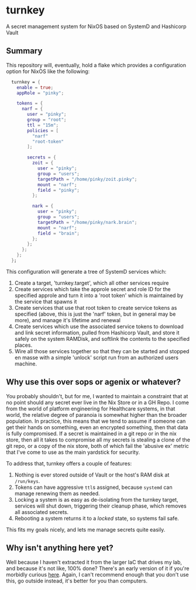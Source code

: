 # turnkey

A secret management system for NixOS based on SystemD and Hashicorp Vault

## Summary

This repository will, eventually, hold a flake which provides a configuration option for NixOS like the following:


```nix
  turnkey = {
    enable = true;
    appRole = "pinky";

    tokens = {
      narf = {
        user = "pinky";
        group = "root";         
        ttl = "15m";
        policies = [
          "narf"  
          "root-token"
        ];

        secrets = {
          zoit = {
            user = "pinky";
            group = "users";
            targetPath = "/home/pinky/zoit.pinky";
            mount = "narf";
            field = "pinky";
          };

          nark = {
            user = "pinky";
            group = "users";
            targetPath = "/home/pinky/nark.brain";
            mount = "narf";
            field = "brain";
          };
        };
      };
    };
  };
```

This configuration will generate a tree of SystemD services which:

1. Create a target, 'turnkey.target', which all other services require
2. Create services which take the approle secret and role ID for the specified approle and turn it into a 'root token' which is maintained by 
   the service that spawns it
3. Create services that use that root token to create service tokens as specified (above, this is just the 'narf' token, but in general may be 
   more), and manage it's lifetime and renewal
4. Create services which use the associated service tokens to download and link secret information, pulled from Hashicorp Vault, and store it 
   safely on the system RAMDisk, and softlink the contents to the specified places.
5. Wire all those services together so that they can be started and stopped en masse with a simple 'unlock' script run from an authorized users
   machine.

## Why use this over sops or agenix or whatever?

You probably shouldn't, but for me, I wanted to maintain a constraint that at no point should any secret ever live in the Nix Store or in a GH Repo.
I come from the world of platform engineering for Healthcare systems, in that world, the relative degree of paranoia is somewhat higher than the 
broader population. In practice, this means that we tend to assume if someone can get their hands on something, even an encrypted something, then
that data is fully compromised. If a secret is maintained in a git repo or in the nix store, then all it takes to compromise all my secrets is stealing
a clone of the git repo, or a copy of the nix store, both of which fail the 'abusive ex' metric that I've come to use as the main yardstick for security.

To address that, turnkey offers a couple of features:

1. Nothing is ever stored outside of Vault or the host's RAM disk at `/run/keys`.
2. Tokens can have aggressive `ttl`s assigned, because `systemd` can manage renewing them as needed.
3. Locking a system is as easy as de-isolating from the turnkey target, services will shut down, triggering their cleanup phase, which removes all
   associated secrets.
4. Rebooting a system returns it to a _locked_ state, so systems fail safe.

This fits my goals nicely, and lets me manage secrets quite easily. 

## Why isn't anything here yet?

Well because I haven't extracted it from the larger IaC that drives my lab, and because it's not like, 100% done? There's an early version of it if 
you're morbidly curious [here](https://gist.github.com/jfredett/344994e959b7a530e2701dadc765f15d). Again, I can't recommend enough that you don't 
use this, go outside instead, it's better for you than computers.

